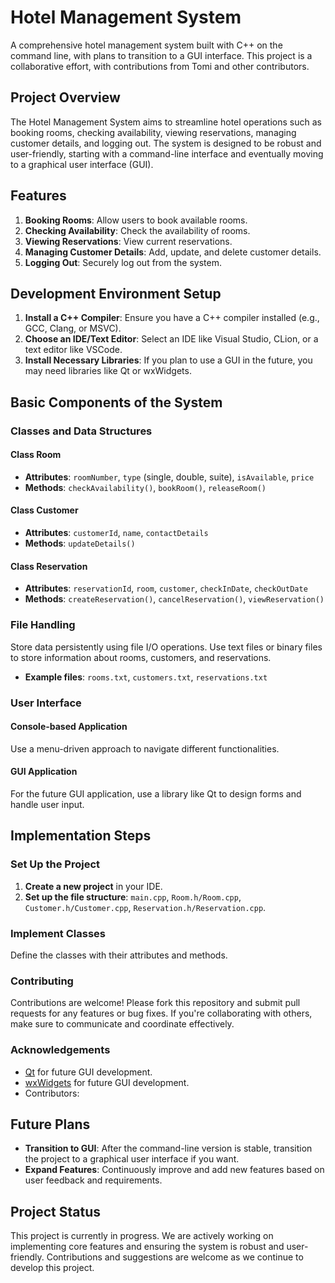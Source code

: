 # Hotel Management System

A comprehensive hotel management system built with C++ on the command line, with plans to transition to a GUI interface. This project is a collaborative effort, with contributions from Tomi and other contributors.

## Project Overview

The Hotel Management System aims to streamline hotel operations such as booking rooms, checking availability, viewing reservations, managing customer details, and logging out. The system is designed to be robust and user-friendly, starting with a command-line interface and eventually moving to a graphical user interface (GUI).

## Features

1. **Booking Rooms**: Allow users to book available rooms.
2. **Checking Availability**: Check the availability of rooms.
3. **Viewing Reservations**: View current reservations.
4. **Managing Customer Details**: Add, update, and delete customer details.
5. **Logging Out**: Securely log out from the system.

## Development Environment Setup

1. **Install a C++ Compiler**: Ensure you have a C++ compiler installed (e.g., GCC, Clang, or MSVC).
2. **Choose an IDE/Text Editor**: Select an IDE like Visual Studio, CLion, or a text editor like VSCode.
3. **Install Necessary Libraries**: If you plan to use a GUI in the future, you may need libraries like Qt or wxWidgets.

## Basic Components of the System

### Classes and Data Structures

#### Class Room

- **Attributes**: `roomNumber`, `type` (single, double, suite), `isAvailable`, `price`
- **Methods**: `checkAvailability()`, `bookRoom()`, `releaseRoom()`

#### Class Customer

- **Attributes**: `customerId`, `name`, `contactDetails`
- **Methods**: `updateDetails()`

#### Class Reservation

- **Attributes**: `reservationId`, `room`, `customer`, `checkInDate`, `checkOutDate`
- **Methods**: `createReservation()`, `cancelReservation()`, `viewReservation()`

### File Handling

Store data persistently using file I/O operations. Use text files or binary files to store information about rooms, customers, and reservations.

- **Example files**: `rooms.txt`, `customers.txt`, `reservations.txt`

### User Interface

#### Console-based Application

Use a menu-driven approach to navigate different functionalities.

#### GUI Application

For the future GUI application, use a library like Qt to design forms and handle user input.

## Implementation Steps

### Set Up the Project

1. **Create a new project** in your IDE.
2. **Set up the file structure**: `main.cpp`, `Room.h/Room.cpp`, `Customer.h/Customer.cpp`, `Reservation.h/Reservation.cpp`.

### Implement Classes

Define the classes with their attributes and methods.

### Contributing

Contributions are welcome! Please fork this repository and submit pull requests for any features or bug fixes. If you're collaborating with others, make sure to communicate and coordinate effectively.

### Acknowledgements

- [Qt](https://www.qt.io/) for future GUI development.
- [wxWidgets](https://www.wxwidgets.org/) for future GUI development.
- Contributors:

## Future Plans

- **Transition to GUI**: After the command-line version is stable, transition the project to a graphical user interface if you want.
- **Expand Features**: Continuously improve and add new features based on user feedback and requirements.

## Project Status

This project is currently in progress. We are actively working on implementing core features and ensuring the system is robust and user-friendly. Contributions and suggestions are welcome as we continue to develop this project.
